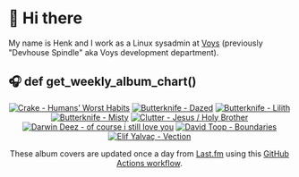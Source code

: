 # 👋 Hi there

My name is Henk and I work as a Linux sysadmin at <a href="https://www.voys.co/about/">Voys</a> (previously "Devhouse Spindle" aka Voys development department).

## 🎧 def get_weekly_album_chart()
<!-- lastfm -->
<p align="center"><a href="https://www.last.fm/music/Crake/Humans%E2%80%99+Worst+Habits"><img src="https://lastfm.freetls.fastly.net/i/u/64s/c7cd3083b89087932234fa09c8c882a6.jpg" title="Crake - Humans’ Worst Habits"></a> <a href="https://www.last.fm/music/Butterknife/Dazed"><img src="https://lastfm.freetls.fastly.net/i/u/64s/31d985ce74892d8e6d863cb045f48b8a.png" title="Butterknife - Dazed"></a> <a href="https://www.last.fm/music/Butterknife/Lilith"><img src="https://lastfm.freetls.fastly.net/i/u/64s/b18501f3a90234925c487f2d194cd60d.jpg" title="Butterknife - Lilith"></a> <a href="https://www.last.fm/music/Butterknife/Misty"><img src="https://lastfm.freetls.fastly.net/i/u/64s/1d2850617ee4a2fed09b66305981b08a.jpg" title="Butterknife - Misty"></a> <a href="https://www.last.fm/music/Clutter/Jesus+%2F+Holy+Brother"><img src="https://lastfm.freetls.fastly.net/i/u/64s/6a6bb5a2a64ba5bd624316c96c94aa0e.png" title="Clutter - Jesus / Holy Brother"></a> <a href="https://www.last.fm/music/Darwin+Deez/of+course+i+still+love+you"><img src="https://lastfm.freetls.fastly.net/i/u/64s/638e3cf9e5f1adb5045c6739f0820d5b.jpg" title="Darwin Deez - of course i still love you"></a> <a href="https://www.last.fm/music/David+Toop/Boundaries"><img src="https://lastfm.freetls.fastly.net/i/u/64s/01a628bbc8d0bb37c7ff49775e9c3c7e.jpg" title="David Toop - Boundaries"></a> <a href="https://www.last.fm/music/Elif+Yalva%C3%A7/Vection"><img src="https://lastfm.freetls.fastly.net/i/u/64s/19429c233a35b1199379951302addb62.jpg" title="Elif Yalvaç - Vection"></a> </p>

<p align="center">These album covers are updated once a day from <a href="https://www.last.fm/user/hbokh">Last.fm</a> using this <a href="https://github.com/marketplace/actions/lastfm-to-markdown">GitHub Actions workflow</a>.</p>
